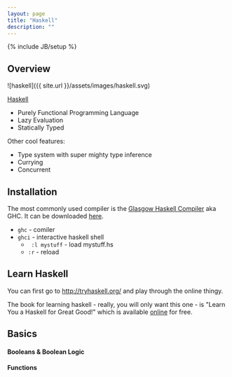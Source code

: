 ```yaml
---
layout: page
title: "Haskell"
description: ""
---
```

{% include JB/setup %}


## Overview


![haskell]({{ site.url }}/assets/images/haskell.svg)
<style>
img[alt="haskell"] { 
  max-width:  120px; 
  display: block;
}
</style>
[Haskell](https://www.haskell.org/)



* Purely Functional Programming Language
* Lazy Evaluation
* Statically Typed

Other cool features:

* Type system with super mighty type inference
* Currying
* Concurrent


## Installation

The most commonly used compiler is the [Glasgow Haskell Compiler](https://en.wikipedia.org/wiki/Glasgow_Haskell_Compiler) aka GHC. It can be downloaded [here](https://www.haskell.org/ghc/).

* ``` ghc ``` - comiler
* ``` ghci ``` - interactive haskell shell
  * ```  :l mystuff ``` - load mystuff.hs
  * ``` :r ``` - reload


## Learn Haskell

You can first go to <http://tryhaskell.org/> and play through the online thingy.

The book for learning haskell - really, you will only want this one - is "Learn You a Haskell for Great Good!" which is available [online](http://learnyouahaskell.com/chapters) for free.



## Basics

#### Booleans & Boolean Logic


#### Functions



